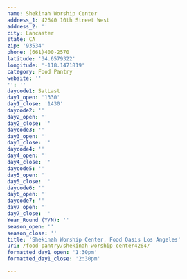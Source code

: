 ```yaml
---
name: Shekinah Worship Center
address_1: 42640 10th Street West
address_2: ''
city: Lancaster
state: CA
zip: '93534'
phone: (661)400-2570
latitude: '34.6579322'
longitude: '-118.1471819'
category: Food Pantry
website: ''
'': ''
daycode1: SatLast
day1_open: '1330'
day1_close: '1430'
daycode2: ''
day2_open: ''
day2_close: ''
daycode3: ''
day3_open: ''
day3_close: ''
daycode4: ''
day4_open: ''
day4_close: ''
daycode5: ''
day5_open: ''
day5_close: ''
daycode6: ''
day6_open: ''
daycode7: ''
day7_open: ''
day7_close: ''
Year_Round (Y/N): ''
season_open: ''
season_close: ''
title: 'Shekinah Worship Center, Food Oasis Los Angeles'
uri: /food-pantry/shekinah-worship-center4264/
formatted_day1_open: '1:30pm'
formatted_day1_close: '2:30pm'

---
```

